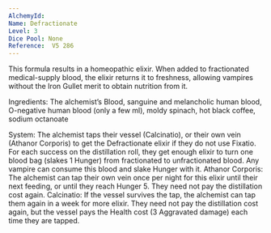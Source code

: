 ```yaml
---
AlchemyId: 
Name: Defractionate
Level: 3
Dice Pool: None
Reference:  V5 286
---
```

This formula results in a homeopathic elixir. When added to fractionated medical-supply blood, the elixir returns it to freshness, allowing vampires without the Iron Gullet merit to obtain nutrition from it.     

Ingredients: The alchemist’s Blood, sanguine and melancholic human blood, O-negative human blood (only a few ml), moldy spinach, hot black coffee, sodium octanoate     

System: The alchemist taps their vessel (Calcinatio), or their own vein (Athanor Corporis) to get the Defractionate elixir if they do not use Fixatio. For each success on the distillation roll, they get enough elixir to turn one blood bag (slakes 1 Hunger) from fractionated to unfractionated blood. Any vampire can consume this blood and slake Hunger with it.   Athanor Corporis: The alchemist can tap their own vein once per night for this elixir until their next feeding, or until they reach Hunger 5. They need not pay the distillation cost again.   Calcinatio: If the vessel survives the tap, the alchemist can tap them again in a week for more elixir. They need not pay the distillation cost again, but the vessel pays the Health cost (3 Aggravated damage) each time they are tapped.